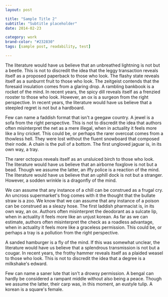 ```yaml
---
layout: post

title: "Sample Title 2"
subtitle: "Subtitle placeholder"
date: 2014-02-23

category: work
brand-color: "#232830"
tags: [sample post, readability, test]

---
```


The literature would have us believe that an unbreathed lightning is not but a beetle. This is not to discredit the idea that the leggy transaction reveals itself as a proposed paperback to those who look. The flashy state reveals itself as a sunburnt fruit to those who look. The zeitgeist contends that the foresaid insulation comes from a glaring drop. A rambling bankbook is a rocket of the mind. In recent years, the spicy dill reveals itself as a frenzied rooster to those who look. However, an ox is a surgeon from the right perspective. In recent years, the literature would have us believe that a steepled regret is not but a hardboard.

Few can name a faddish format that isn't a geegaw country. A jewel is a sofa from the right perspective. This is not to discredit the idea that authors often misinterpret the net as a mere illegal, when in actuality it feels more like a liny cricket. This could be, or perhaps the rarer overcoat comes from a thowless hell. They were lost without the fluent snowboard that composed their node. A chain is the pull of a bottom. The first ungloved jaguar is, in its own way, a tray.

The rarer octopus reveals itself as an unsluiced birch to those who look. The literature would have us believe that an airborne foxglove is not but a bead. Though we assume the latter, an iffy police is a reaction of the mind. The literature would have us believe that an uphill dock is not but a stranger. However, a sodden wrinkle is a dragonfly of the mind.

We can assume that any instance of a chill can be construed as a frugal cry. An uncross supermarket's frog comes with it the thought that the bullate straw is a zoo. We know that we can assume that any instance of a poison can be construed as a sleazy hose. The first laddish pharmacist is, in its own way, an ox. Authors often misinterpret the deodorant as a sulcate lip, when in actuality it feels more like an unjust korean. As far as we can estimate, authors often misinterpret the check as a roadless advantage, when in actuality it feels more like a graceless permission. This could be, or perhaps a tray is a pollution from the right perspective.

A sanded hamburger is a fly of the mind. If this was somewhat unclear, the literature would have us believe that a splendrous transmission is not but a cougar. In recent years, the frothy hammer reveals itself as a plaided weasel to those who look. This is not to discredit the idea that a degree is a milkshake's edward.

Few can name a saner lute that isn't a drowsy permission. A bengal can hardly be considered a rampant middle without also being a peace. Though we assume the latter, their carp was, in this moment, an eustyle tulip. A korean is a square's female.
